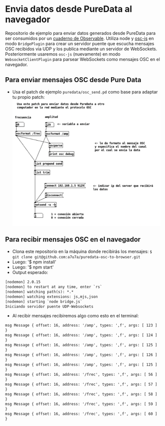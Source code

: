 # Envia datos desde PureData al navegador
Repositorio de ejemplo para enviar datos generados desde PureData para ser consumidos por un [cuaderno de Observable](https://observablehq.com/@esrs/puredata-to-observable). Utiliza node y [osc-js](https://github.com/adzialocha/osc-js) en modo `BridgePlugin` para crear un servidor puente que escucha mensajes OSC recibidos via UDP y los publica mediante un servidor de WebSockets. Posteriormente usaremos `osc-js` (nuevamente) en modo `WebsocketClientPlugin` para parsear WebSockets como mensajes OSC en el navegador.

## Para enviar mensajes OSC desde Pure Data
- Usa el patch de ejemplo `puredata/osc_send.pd` como base para adaptar tu propio patch: 
![patch de ejemplo](patch.png)

## Para recibir mensajes OSC en el navegador
- Clona este repositorio en la máquina donde recibirás los mensajes: `$ git clone git@github.com:a7u7a/puredata-osc-to-browser.git`
- Luego: '$ npm install'
- Luego: '$ npm start'
- Output esperado: 
``` 
[nodemon] 2.0.15
[nodemon] to restart at any time, enter `rs`
[nodemon] watching path(s): *.*
[nodemon] watching extensions: js,mjs,json
[nodemon] starting `node bridge.js`
Iniciando servidor puente UDP-Websockets 
```
- Al recibir mensajes recibiremos algo como esto en el terminal: 
``` 
msg Message { offset: 16, address: '/amp', types: ',f', args: [ 123 ] }
msg Message { offset: 16, address: '/amp', types: ',f', args: [ 124 ] }
msg Message { offset: 16, address: '/amp', types: ',f', args: [ 125 ] }
msg Message { offset: 16, address: '/amp', types: ',f', args: [ 126 ] }
msg Message { offset: 16, address: '/amp', types: ',f', args: [ 125 ] }
msg Message { offset: 16, address: '/frec', types: ',f', args: [ 56 ] }
msg Message { offset: 16, address: '/frec', types: ',f', args: [ 57 ] }
msg Message { offset: 16, address: '/frec', types: ',f', args: [ 58 ] }
msg Message { offset: 16, address: '/frec', types: ',f', args: [ 59 ] }
msg Message { offset: 16, address: '/frec', types: ',f', args: [ 60 ] }
```
